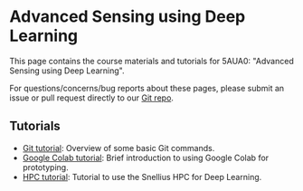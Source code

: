# Advanced Sensing using Deep Learning

This page contains the course materials and tutorials for 5AUA0: "Advanced Sensing using Deep Learning".

For questions/concerns/bug reports about these pages, please submit an issue or pull request directly to our 
[Git repo](https://github.com/tue-5AUA0/tue-5aua0.github.io).

## Tutorials
* [Git tutorial](./git_basics_tutorial.md): Overview of some basic Git commands.
* [Google Colab tutorial](./google_colab_tutorial.md): Brief introduction to using Google Colab for prototyping.
* [HPC tutorial](./hpc_tutorial.md): Tutorial to use the Snellius HPC for Deep Learning.
